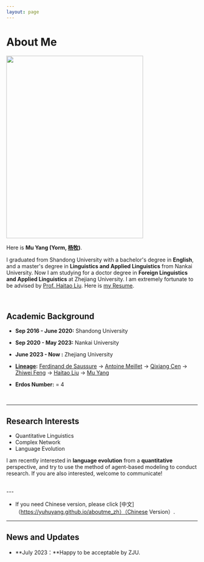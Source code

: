 ```yaml
---
layout: page
---
```


# About Me

<img src="https://yuhuyang.github.io/network.jpg" class="floatpic" width="360" height="480">

Here is **Mu Yang (Yorm, [杨牧](https://yuhuyang.github.io/file/杨牧简历.pdf))**.

I graduated from Shandong University with a bachelor's degree in **English**, and a master's degree in **Linguistics and Applied Linguistics** from Nankai University. Now I am studying for a doctor degree in **Foreign Linguistics and Applied Linguistics** at Zhejiang University. I am extremely fortunate to be advised by [Prof. Haitao Liu](https://person.zju.edu.cn/lht). Here is [my Resume](https://yuhuyang.github.io/file/Resume-MuYang.pdf).

<br>

## Academic Background


- **Sep 2016 - June 2020:** Shandong University 
- **Sep 2020 - May 2023:**  Nankai University
- **June 2023 - Now :**     Zhejiang University

- **[Lineage](https://academictree.org/linguistics/tree.php?pid=750703&fontsize=1&pnodecount=4&cnodecount=2):** [Ferdinand de Saussure](https://zh.wikipedia.org/wiki/%E8%B4%B9%E8%BF%AA%E5%8D%97%C2%B7%E5%BE%B7%C2%B7%E7%B4%A2%E7%BB%AA%E5%B0%94) -> [Antoine Meillet](https://zh.wikipedia.org/wiki/%E5%AE%89%E6%89%98%E4%B8%87%C2%B7%E6%A2%85%E8%80%B6) -> [Qixiang Cen](https://zh.wikipedia.org/wiki/%E5%B2%91%E9%BA%92%E7%A5%A5) -> [Zhiwei Feng](http://lingvikonet17140.w002.vh.cnolnic.org/feng/feng.htm) -> [Haitao Liu](http://www.lingviko.net) -> [Mu Yang](yuhuyang.github.io)
- **Erdos Number:** = 4

<br>

---

## Research Interests

- Quantitative Linguistics 
- Complex Network
- Language Evolution

I am recently interested in **language evolution** from a **quantitative** perspective, and try to use the method of agent-based modeling to conduct research. If you are also interested, welcome to communicate!

<br>
---

- If you need Chinese version, please click [中文]（https://yuhuyang.github.io/aboutme_zh）（Chinese Version）.

---

## News and Updates

- **July 2023：**Happy to be acceptable by ZJU.

<br>
